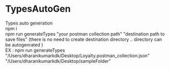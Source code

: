 # TypesAutoGen
Types auto generation <br>
npm i <br>
npm run generateTypes "your postman collection path" "destination path to save files" (there is no need to create destination directory .. directory can be autogenrated ) <br>
EX : npm run generateTypes "/Users/dharanikumarkdk/Desktop/Loyalty.postman_collection.json" "/Users/dharanikumarkdk/Desktop/sampleFolder"
